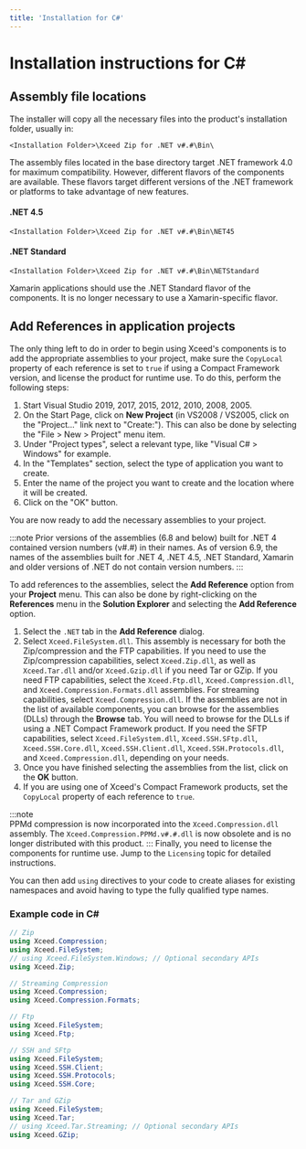 ```yaml
---
title: 'Installation for C#'
---
```

# Installation instructions for C#

## Assembly file locations

The installer will copy all the necessary files into the product's installation folder, usually in:

`<Installation Folder>\Xceed Zip for .NET v#.#\Bin\`

The assembly files located in the base directory target .NET framework 4.0 for maximum compatibility. However, different flavors of the components are available. These flavors target different versions of the .NET framework or platforms to take advantage of new features.

#### .NET 4.5

`<Installation Folder>\Xceed Zip for .NET v#.#\Bin\NET45`

#### .NET Standard

`<Installation Folder>\Xceed Zip for .NET v#.#\Bin\NETStandard`

Xamarin applications should use the .NET Standard flavor of the components. It is no longer necessary to use a Xamarin-specific flavor.

## Add References in application projects

The only thing left to do in order to begin using Xceed's components is to add the appropriate assemblies to your project, make sure the `CopyLocal` property of each reference is set to `true` if using a Compact Framework version, and license the product for runtime use. To do this, perform the following steps:

1. Start Visual Studio 2019, 2017, 2015, 2012, 2010, 2008, 2005.
2. On the Start Page, click on **New Project** (in VS2008 / VS2005, click on the "Project..." link next to "Create:"). This can also be done by selecting the "File > New > Project" menu item.
3. Under "Project types", select a relevant type, like "Visual C# > Windows" for example.
4. In the "Templates" section, select the type of application you want to create.
5. Enter the name of the project you want to create and the location where it will be created.
6. Click on the "OK" button.

You are now ready to add the necessary assemblies to your project.

:::note
Prior versions of the assemblies (6.8 and below) built for .NET 4 contained version numbers (v#.#) in their names. As of version 6.9, the names of the assemblies built for .NET 4, .NET 4.5, .NET Standard, Xamarin and older versions of .NET do not contain version numbers.
:::

To add references to the assemblies, select the **Add Reference** option from your **Project** menu. This can also be done by right-clicking on the **References** menu in the **Solution Explorer** and selecting the **Add Reference** option.

1. Select the `.NET` tab in the **Add Reference** dialog.
2. Select `Xceed.FileSystem.dll`. This assembly is necessary for both the Zip/compression and the FTP capabilities. If you need to use the Zip/compression capabilities, select `Xceed.Zip.dll`, as well as `Xceed.Tar.dll` and/or `Xceed.Gzip.dll` if you need Tar or GZip. If you need FTP capabilities, select the `Xceed.Ftp.dll`, `Xceed.Compression.dll`, and `Xceed.Compression.Formats.dll` assemblies. For streaming capabilities, select `Xceed.Compression.dll`. If the assemblies are not in the list of available components, you can browse for the assemblies (DLLs) through the **Browse** tab. You will need to browse for the DLLs if using a .NET Compact Framework product. If you need the SFTP capabilities, select `Xceed.FileSystem.dll`, `Xceed.SSH.SFtp.dll`, `Xceed.SSH.Core.dll`, `Xceed.SSH.Client.dll`, `Xceed.SSH.Protocols.dll`, and `Xceed.Compression.dll`, depending on your needs. 
3. Once you have finished selecting the assemblies from the list, click on the **OK** button.
4. If you are using one of Xceed's Compact Framework products, set the `CopyLocal` property of each reference to `true`.

:::note  
PPMd compression is now incorporated into the `Xceed.Compression.dll` assembly. The `Xceed.Compression.PPMd.v#.#.dll` is now obsolete and is no longer distributed with this product.
:::
Finally, you need to license the components for runtime use. Jump to the `Licensing` topic for detailed instructions.

You can then add `using` directives to your code to create aliases for existing namespaces and avoid having to type the fully qualified type names.

### Example code in C#

```csharp
// Zip
using Xceed.Compression;
using Xceed.FileSystem;
// using Xceed.FileSystem.Windows; // Optional secondary APIs
using Xceed.Zip;

// Streaming Compression
using Xceed.Compression;
using Xceed.Compression.Formats;

// Ftp
using Xceed.FileSystem;
using Xceed.Ftp;

// SSH and SFtp
using Xceed.FileSystem;
using Xceed.SSH.Client;
using Xceed.SSH.Protocols;
using Xceed.SSH.Core;

// Tar and GZip
using Xceed.FileSystem;
using Xceed.Tar;
// using Xceed.Tar.Streaming; // Optional secondary APIs
using Xceed.GZip;
```